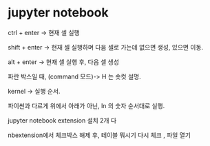 # jupyter notebook

ctrl + enter -> 현재 셀 실행

shift + enter -> 현재 셀 실행하며 다음 셀로 가는데 없으면 생성, 있으면 이동.

alt + enter -> 현재 셀 실행 후, 다음 셀 생성



파란 박스일 때, (command 모드)-> H 는 숏컷 설명.



kernel -> 실행 순서.

파이썬과 다르게 위에서 아래가 아닌, ln 의 숫자 순서대로 실행.



jupyter notebook extension 설치 2개 다



nbextension에서 체크박스 해제 후, 테이블 뭐시기 다시 체크 , 파일 열기